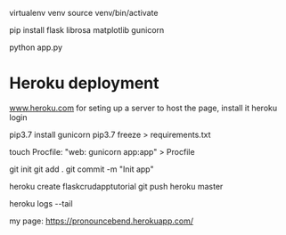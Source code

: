 virtualenv venv
source venv/bin/activate

pip install flask librosa matplotlib gunicorn

python app.py


# Heroku deployment

www.heroku.com for seting up a server to host the page, install it
heroku login

pip3.7 install gunicorn
pip3.7 freeze > requirements.txt

touch Procfile:
"web: gunicorn app:app" > Procfile

git init 
git add .
git commit -m "Init app"

heroku create flaskcrudapptutorial
git push heroku master

heroku logs --tail


my page:
https://pronouncebend.herokuapp.com/